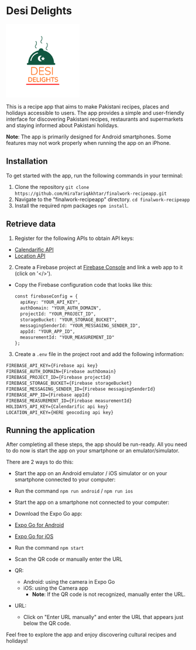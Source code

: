 # Desi Delights
<img src="./assets/recipeApp/icon.png" alt="App Logo" width="200">

This is a recipe app that aims to make Pakistani recipes, places and holidays accessible to users. The app provides a simple and user-friendly interface for discovering Pakistani recipes, restaurants and supermarkets and staying informed about Pakistani holidays. 

**Note**: The app is primarily designed for Android smartphones. Some features may not work properly when running the app on an iPhone.

## Installation

To get started with the app, run the following commands in your terminal:

1. Clone the repository
   `git clone https://github.com/HiraTariqAkhtar/finalwork-recipeapp.git`
2. Navigate to the "finalwork-recipeapp" directory.
   `cd finalwork-recipeapp`
3. Install the required npm packages
   `npm install`.
  
## Retrieve data
1. Register for the following APIs to obtain API keys:
  - [Calendarific API](https://calendarific.com/api-documentation)
  - [Location API](https://developer.here.com/documentation/geocoding-search-api/dev_guide/topics/quick-start.html)
2. Create a Firebase project at [Firebase Console](https://console.firebase.google.com/u/0/) and link a web app to it (click on '</>').
- Copy the Firebase configuration code that looks like this:
     ```
     const firebaseConfig = {
       apiKey: "YOUR_API_KEY",
       authDomain: "YOUR_AUTH_DOMAIN",
       projectId: "YOUR_PROJECT_ID",
       storageBucket: "YOUR_STORAGE_BUCKET",
       messagingSenderId: "YOUR_MESSAGING_SENDER_ID",
       appId: "YOUR_APP_ID",
       measurementId: "YOUR_MEASUREMENT_ID"
     };
     ```
3. Create a `.env` file in the project root and add the following information:
```
FIREBASE_API_KEY={Firebase api key}
FIREBASE_AUTH_DOMAIN={Firebase authDomain}
FIREBASE_PROJECT_ID={Firebase projectId}
FIREBASE_STORAGE_BUCKET={Firebase storageBucket}
FIREBASE_MESSAGING_SENDER_ID={Firebase messagingSenderId}
FIREBASE_APP_ID={Firebase appId}
FIREBASE_MEASUREMENT_ID={Firebase measurementId}
HOLIDAYS_API_KEY={Calendarific api key}
LOCATION_API_KEY={HERE geocoding api key}
```

## Running the application
After completing all these steps, the app should be run-ready. All you need to do now is start the app on your smartphone or an emulator/simulator.

There are 2 ways to do this:
- Start the app on an Android emulator / iOS simulator or on your smartphone connected to your computer:
- Run the command `npm run android` / `npm run ios`

- Start the app on a smartphone not connected to your computer:
- Download the Expo Go app:
 - [Expo Go for Android](https://play.google.com/store/apps/details?id=host.exp.exponent)
 - [Expo Go for iOS](https://apps.apple.com/us/app/expo-go/id982107779)
- Run the command `npm start`
- Scan the QR code or manually enter the URL
 - QR:
   - Android: using the camera in Expo Go
   - iOS: using the Camera app
     - **Note**: If the QR code is not recognized, manually enter the URL.
 - URL: 
   - Click on "Enter URL manually" and enter the URL that appears just below the QR code.


Feel free to explore the app and enjoy discovering cultural recipes and holidays!
